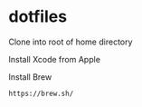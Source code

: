 # dotfiles

Clone into root of home directory

Install Xcode from Apple

Install Brew 

```
https://brew.sh/
```
